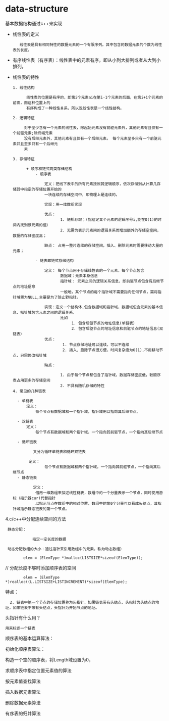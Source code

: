 # data-structure #
基本数据结构通过c++来实现

- 线性表的定义

         线性表是具有相同特性的数据元素的一个有限序列。其中包含的数据元素的个数为线性表的长度。

- 有序线性表（有序表）：线性表中的元素有序，即从小到大排列或者从大到小排列。

- 线性表的特性

      1. 线性结构
      
            线性表的位置是有序的，即第i个元素ai在第i-1个元素的后面，在第i+1个元素的前面，而这种位置上的
            有序构成了一种线性关系，所以说线性表是一个线性结构。
            
      2. 逻辑特征
      
           对于至少含有一个元素的线性表，除起始元素没有前驱元素外，其他元素有且仅有一个前驱元素;除终端元素
           没有后继元素外，其他元素有且仅有一个后继元素。 每个元素至多只有一个前驱元素并且至多只有一个后继元
           素
           
      3. 存储特征
      
            + 顺序和链式两类存储结构
                - 顺序表
                
                    定义：把线下表中的所有元素按照其逻辑顺序，依次存储到从计算几存储其中指定的存储位置开始的 
                    一块连续的存储空间中，即物理上是连续的。
                    
                    实现：用一维数组实现

                    优点： 
                           1. 随机存取；(指给定某个元素的逻辑序号i,能在O(1)的时间内找到该元素的值）
                           2. 无需为表示元素间的逻辑关系而增加额外的存储空空间，数据的存储密度高；

                    缺点： 占用一整片连续的存储空间，插入、删除元素时需要移动大量的元素；
                    
                - 链表即链式存储结构
                    
                    定义： 每个节点用于存储线性表的一个元素，每个节点包含
                           数据域：元素本身信息
                           指针域： 元素之间的逻辑关系信息，即前驱节点包含有后继节点的地址信息
                           一般地，某个节点的每个指针域不需要指向任何节点，需将指针域置为NULL,主要是为了防止野指针。                   
                           
                    实现：定义一个结构体,包含数据域和指针域，数据域包含元素的基本信息，指针域包含元素之间的逻辑关系，
                           比如
                                1. 包含后驱节点的地址信息(单链表）
                                2. 包含后驱节点的地址信息和前驱节点的地址信息(双链表）
                    优点： 
                            1. 节点存储地址可以连续，可以不连续
                            2. 插入、删除节点很方便，时间复杂度为O(1),不用移动节点，只需修改指针域
                    
                    缺点：
                        
                           1. 由于每个节点都包含了指针域，数据存储密度低，较顺序表占用更多的存储空间
                           2. 不具有随机存储的特性
      4. 常见的几种链表
       
        - 单链表
            定义： 
                每个节点有数据域和一个指针域，指针域用以指向其后继节点。
                
        - 双链表
            定义：
                每个节点有数据域和两个指针域，一个指向其前驱节点，一个指向其后继节点    
                
        - 循环链表 
        
               又分为循环单链表和循环双链表
               
             定义： 
                    每个节点有数据域和两个指针域，一个指向其前驱节点，一个指向其后继节点
        - 静态链表
        
               定义：
                借用一维数组来描述线性链表，数组中的一个分量表示一个节点，同时使用游标（指示器cur)代替指针
                以指示节点在数组中的相对位置，数组中的第0个分量可以看成头结点，其指针域指示静态链表的第一个节点。
         
                    

4.c/c++中分配连续空间的方法

     静态分配：

                指定一定长度的数据

     动态分配数组的大小：通过指针来引用数组中的元素，称为动态数组）

            elem = (ElemType *)malloc(LISTSIZE*sizeof(ElemType));

            

// 分配长度不够时添加顺序表的空间

            elem = (ElemType *)realloc((L.LISTSIZE+LISTINCREMENT)*sizeof(ElemType);




特点：


      2. 链表中第一个节点的存储位置称为头指针，如果链表带有头结点，头指针为头结点的地址，如果链表不带有头结点，头指针为开始节点的地址。



 头指针有什么用？

    用来标识一个链表





顺序表的基本运算算法：



初始化顺序表算法：

  构造一个空的顺序表，将Length域设置为0，

求顺序表中指定位置元素值的算法

 按元素值查找算法

插入数据元素算法

删除数据元素算法

有序表的归并算法